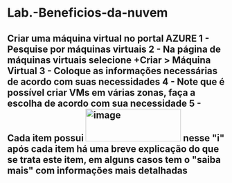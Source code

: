 # Lab.-Beneficios-da-nuvem
Criar uma máquina virtual no portal AZURE
1 - Pesquise por máquinas virtuais
2 - Na página de máquinas virtuais selecione +Criar > Máquina Virtual
3 - Coloque as informações necessárias de acordo com suas necessidades
4 - Note que é possível criar VMs em várias zonas, faça a escolha de acordo com sua necessidade
5 - Cada item possui <img width="220" height="75" alt="image" src="https://github.com/user-attachments/assets/a82a5b1b-0ada-4ab5-bc15-f6af5c228d4a" /> nesse "i" após cada item há uma breve explicação do que se trata este item, em alguns casos tem o "saiba mais" com informações mais detalhadas
---------------------------------------------------------------------------------------------------------------------------------------------------------------------------------------------

